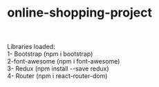 # online-shopping-project

<br/><br/>
Libraries loaded:<br/>
1- Bootstrap (npm i bootstrap) <br/>
2-font-awesome (npm i font-awesome)<br/>
3- Redux (npm install --save redux)<br/>
4- Router (npm i react-router-dom)<br/>

